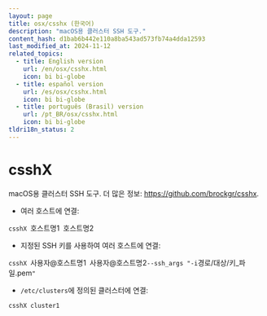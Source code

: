 ```yaml
---
layout: page
title: osx/csshx (한국어)
description: "macOS용 클러스터 SSH 도구."
content_hash: d1bab6b442e110a8ba543ad573fb74a4dda12593
last_modified_at: 2024-11-12
related_topics:
  - title: English version
    url: /en/osx/csshx.html
    icon: bi bi-globe
  - title: español version
    url: /es/osx/csshx.html
    icon: bi bi-globe
  - title: português (Brasil) version
    url: /pt_BR/osx/csshx.html
    icon: bi bi-globe
tldri18n_status: 2
---
```

# csshX

macOS용 클러스터 SSH 도구.
더 많은 정보: <https://github.com/brockgr/csshx>.

- 여러 호스트에 연결:

`csshX `<span class="tldr-var badge badge-pill bg-dark-lm bg-white-dm text-white-lm text-dark-dm font-weight-bold">호스트명1</span>` `<span class="tldr-var badge badge-pill bg-dark-lm bg-white-dm text-white-lm text-dark-dm font-weight-bold">호스트명2</span>

- 지정된 SSH 키를 사용하여 여러 호스트에 연결:

`csshX `<span class="tldr-var badge badge-pill bg-dark-lm bg-white-dm text-white-lm text-dark-dm font-weight-bold">사용자@호스트명1</span>` `<span class="tldr-var badge badge-pill bg-dark-lm bg-white-dm text-white-lm text-dark-dm font-weight-bold">사용자@호스트명2</span>` --ssh_args "-i `<span class="tldr-var badge badge-pill bg-dark-lm bg-white-dm text-white-lm text-dark-dm font-weight-bold">경로/대상/키_파일.pem</span>`"`

- `/etc/clusters`에 정의된 클러스터에 연결:

`csshX cluster1`
